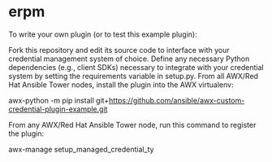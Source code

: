 # erpm
To write your own plugin (or to test this example plugin):

Fork this repository and edit its source code to interface with your credential management system of choice.
Define any necessary Python dependencies (e.g., client SDKs) necessary to integrate with your credential system by setting the requirements variable in setup.py.
From all AWX/Red Hat Ansible Tower nodes, install the plugin into the AWX virtualenv:

awx-python -m pip install git+https://github.com/ansible/awx-custom-credential-plugin-example.git

From any AWX/Red Hat Ansible Tower node, run this command to register the plugin:

awx-manage setup_managed_credential_ty
